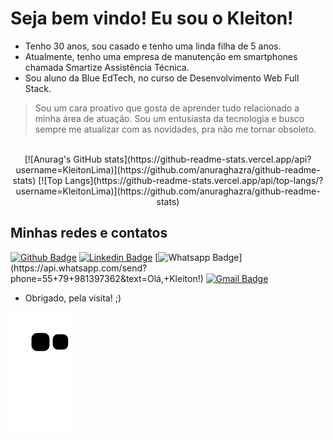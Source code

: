 # Seja bem vindo! Eu sou o Kleiton!

- Tenho 30 anos, sou casado e tenho uma linda filha de 5 anos.
- Atualmente, tenho uma empresa de manutenção em smartphones chamada Smartize Assistência Técnica.
- Sou aluno da Blue EdTech, no curso de Desenvolvimento Web Full Stack.
> Sou um cara proativo que gosta de aprender tudo relacionado a minha área de atuação.
Sou um entusiasta da tecnologia e busco sempre me atualizar com as novidades, pra não me tornar obsoleto.

<br>
<div align="center">
   [![Anurag's GitHub stats](https://github-readme-stats.vercel.app/api?username=KleitonLima)](https://github.com/anuraghazra/github-readme-stats)
   [![Top Langs](https://github-readme-stats.vercel.app/api/top-langs/?username=KleitonLima)](https://github.com/anuraghazra/github-readme-stats)
   </div>

## Minhas redes e contatos
[![Github Badge](https://img.shields.io/badge/-Github-000?style=flat-square&logo=Github&logoColor=white&link=link_do_seu_perfil_no_github)](https://github.com/KleitonLima)
[![Linkedin Badge](https://img.shields.io/badge/-LinkedIn-blue?style=flat-square&logo=Linkedin&logoColor=white&link=link_do_seu_perfil_no_linkedin)](https://www.linkedin.com/in/kleitonlima/)
[![Whatsapp Badge](https://img.shields.io/badge/-Whatsapp-4CA143?style=flat-square&labelColor=4CA143&logo=whatsapp&logoColor=white&link=https://api.whatsapp.com/send?phone=seu_telefone_55+DDD+número_de_telefone&text=Hello!)](https://api.whatsapp.com/send?phone=55+79+981397362&text=Olá,+Kleiton!)
[![Gmail Badge](https://img.shields.io/badge/-Gmail-c14438?style=flat-square&logo=Gmail&logoColor=white&link=mailto:seu_email)](mailto:kleiton.mini@gmail.com)

- Obrigado, pela visita! ;)

![Snake animation](https://github.com/KleitonLima/KleitonLima/blob/output/github-contribution-grid-snake.svg)
